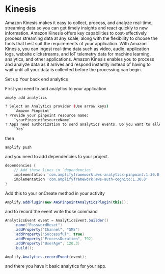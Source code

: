 # Kinesis

Amazon Kinesis makes it easy to collect, process, and analyze real-time, streaming data so you can get timely insights and react quickly to new information. Amazon Kinesis offers key capabilities to cost-effectively process streaming data at any scale, along with the flexibility to choose the tools that best suit the requirements of your application. With Amazon Kinesis, you can ingest real-time data such as video, audio, application logs, website clickstreams, and IoT telemetry data for machine learning, analytics, and other applications. Amazon Kinesis enables you to process and analyze data as it arrives and respond instantly instead of having to wait until all your data is collected before the processing can begin.

Set up Your back end analytics

First you need to add analytics to your application.

`amply add analytics`

```bash
? Select an Analytics provider (Use arrow keys)
    `Amazon Pinpoint`
? Provide your pinpoint resource name:
    `yourPinpointResourceName`
? Apps need authorization to send analytics events. Do you want to allow guests and unauthenticated users to send analytics events? (we recommend you allow this when getting started)
    `Yes`
```

then

`amplify push`

and you need to add dependencies to your project.

```groovy
dependencies {
    // Add these lines in `dependencies`
    implementation 'com.amplifyframework:aws-analytics-pinpoint:1.30.0'
    implementation 'com.amplifyframework:aws-auth-cognito:1.30.0'
}
```

Add this to your onCreate method in your activity

```java
Amplify.addPlugin(new AWSPinpointAnalyticsPlugin(this));
```

and to record the event write those command

```java
AnalyticsEvent event = AnalyticsEvent.builder()
    .name("PasswordReset")
    .addProperty("Channel", "SMS")
    .addProperty("Successful", true)
    .addProperty("ProcessDuration", 792)
    .addProperty("UserAge", 120.3)
    .build();

Amplify.Analytics.recordEvent(event);
```

and there you have it basic analytics for your app.
